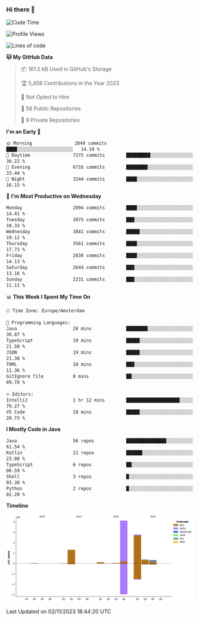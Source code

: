 ### Hi there 👋


<!--START_SECTION:waka-->
![Code Time](http://img.shields.io/badge/Code%20Time-3%2C585%20hrs%2021%20mins-blue)

![Profile Views](http://img.shields.io/badge/Profile%20Views-4-blue)

![Lines of code](https://img.shields.io/badge/From%20Hello%20World%20I%27ve%20Written-9.1%20million%20lines%20of%20code-blue)

**🐱 My GitHub Data** 

> 📦 161.5 kB Used in GitHub's Storage 
 > 
> 🏆 5,458 Contributions in the Year 2023
 > 
> 🚫 Not Opted to Hire
 > 
> 📜 56 Public Repositories 
 > 
> 🔑 9 Private Repositories 
 > 
**I'm an Early 🐤** 

```text
🌞 Morning                2849 commits        ████░░░░░░░░░░░░░░░░░░░░░   14.19 % 
🌆 Daytime                7275 commits        █████████░░░░░░░░░░░░░░░░   36.22 % 
🌃 Evening                6716 commits        ████████░░░░░░░░░░░░░░░░░   33.44 % 
🌙 Night                  3244 commits        ████░░░░░░░░░░░░░░░░░░░░░   16.15 % 
```
📅 **I'm Most Productive on Wednesday** 

```text
Monday                   2894 commits        ████░░░░░░░░░░░░░░░░░░░░░   14.41 % 
Tuesday                  2075 commits        ███░░░░░░░░░░░░░░░░░░░░░░   10.33 % 
Wednesday                3841 commits        █████░░░░░░░░░░░░░░░░░░░░   19.12 % 
Thursday                 3561 commits        ████░░░░░░░░░░░░░░░░░░░░░   17.73 % 
Friday                   2838 commits        ████░░░░░░░░░░░░░░░░░░░░░   14.13 % 
Saturday                 2644 commits        ███░░░░░░░░░░░░░░░░░░░░░░   13.16 % 
Sunday                   2231 commits        ███░░░░░░░░░░░░░░░░░░░░░░   11.11 % 
```


📊 **This Week I Spent My Time On** 

```text
🕑︎ Time Zone: Europe/Amsterdam

💬 Programming Languages: 
Java                     28 mins             ████████░░░░░░░░░░░░░░░░░   30.87 % 
TypeScript               19 mins             █████░░░░░░░░░░░░░░░░░░░░   21.50 % 
JSON                     19 mins             █████░░░░░░░░░░░░░░░░░░░░   21.38 % 
TOML                     10 mins             ███░░░░░░░░░░░░░░░░░░░░░░   11.36 % 
GitIgnore file           8 mins              ██░░░░░░░░░░░░░░░░░░░░░░░   09.78 % 

🔥 Editors: 
IntelliJ                 1 hr 12 mins        ████████████████████░░░░░   79.27 % 
VS Code                  18 mins             █████░░░░░░░░░░░░░░░░░░░░   20.73 % 
```

**I Mostly Code in Java** 

```text
Java                     56 repos            ███████████████░░░░░░░░░░   61.54 % 
Kotlin                   21 repos            ██████░░░░░░░░░░░░░░░░░░░   23.08 % 
TypeScript               6 repos             ██░░░░░░░░░░░░░░░░░░░░░░░   06.59 % 
Shell                    3 repos             █░░░░░░░░░░░░░░░░░░░░░░░░   03.30 % 
Python                   2 repos             █░░░░░░░░░░░░░░░░░░░░░░░░   02.20 % 
```



**Timeline**

![Lines of Code chart](https://raw.githubusercontent.com/powercasgamer/powercasgamer/master/assets/bar_graph.png)


 Last Updated on 02/11/2023 18:44:20 UTC
<!--END_SECTION:waka-->

